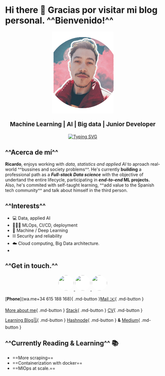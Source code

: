 # **Hi there 👋** Gracias por visitar mi blog personal. ^^Bienvenido!^^

<div style="text-align: center;">
  <img src="images/yo.png" width="200" alt="Ricardo">
  <p style="font-size: 1.2rem;">
    <strong>Machine Learning | AI | Big data | Junior Developer</strong>
  </p>
  <p style="margin-top: 20px;">
    <a href="https://git.io/typing-svg">
      <img src="https://readme-typing-svg.herokuapp.com?font=Fira+Code&size=19&duration=3000&pause=1000&color=e69138&center=true&vCenter=true&width=477&lines=Self-taught, Machine Learning,+ IA; Big Data, MLOps, Cloud;" alt="Typing SVG">
    </a>
  </p>
</div>

## ^^Acerca de mí^^

**Ricardo**, enjoys working with _data, statistics and applied AI_ to aproach real-world ^^bussines and society problems^^. He's currently **building** a professional path as a _**Full-stack Data science**_ with the objective of undertand the entire lifecycle, participating in **_end-to-end_ ML projects.** Also, he's commited with self-taught learning, ^^add value to the Spanish tech community^^ and talk about himself in the third person.



## ^^Interests^^

- 💻 Data, applied AI
- 🧙🏻‍♂️ MLOps, CI/CD, deployment
- 🧠 Machine / Deep Learning
- ⛓️ Security and reliability
- ☁️ Cloud computing, Big Data architecture.
- 

## ^^Get in touch.^^
<p align="center">
  <a href="https://www.github.com/ricardobrein" target="_blank" rel="noreferrer">
    <img src="https://cdn-icons-png.flaticon.com/512/1051/1051377.png" width="50" height="50" style="background-color: white; border-radius: 50%;" />
  </a>
  <a href="https://www.linkedin.com/in/ricardo-breindembache" target="_blank" rel="noreferrer">
    <img src="https://www.shareicon.net/data/2016/07/13/606885_linkedin_2048x2048.png" width="50" height="50" style="background-color: white; border-radius: 50%;" />
  </a>
  <a href="http://www.medium.com/@ricardobrein" target="_blank" rel="noreferrer">
    <img src="https://cdn4.iconfinder.com/data/icons/vector-brand-logos/40/Medium-512.png" width="50" height="50" style="background-color: white; border-radius: 50%;" />
  </a>
</p>



[**Phone**](wa.me+34 615 188 168){ .md-button }[Mail ✉️](mailto:ricardobreindembache@gmail.com){ .md-button }


[More about me](about.md){ .md-button } [Stack](stack.md){ .md-button } [CV](){ .md-button } 

[Learning Blog🗒️](blog/index.md){ .md-button } [Hashnode](https://ricardobrein.hashnode.dev){ .md-button } **&** [Medium](https://medium.com/@ricardobrein){ .md-button }

## ^^Currently Reading & Learning^^ 📚

- ==More scraping==
- ==Containerization with docker==
- ==MlOps at scale.==

